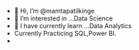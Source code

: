 - 👋 Hi, I’m @mamtapatilkinge
- 👀 I’m interested in ...Data Science 
- 🌱 I have currently learn ...Data Analytics 
-  Currently Practicing SQL,Power BI.
-

<!---
mamtapatilkinge/mamtapatilkinge is a ✨ special ✨ repository because its `README.md` (this file) appears on your GitHub profile.
You can click the Preview link to take a look at your changes.
--->
